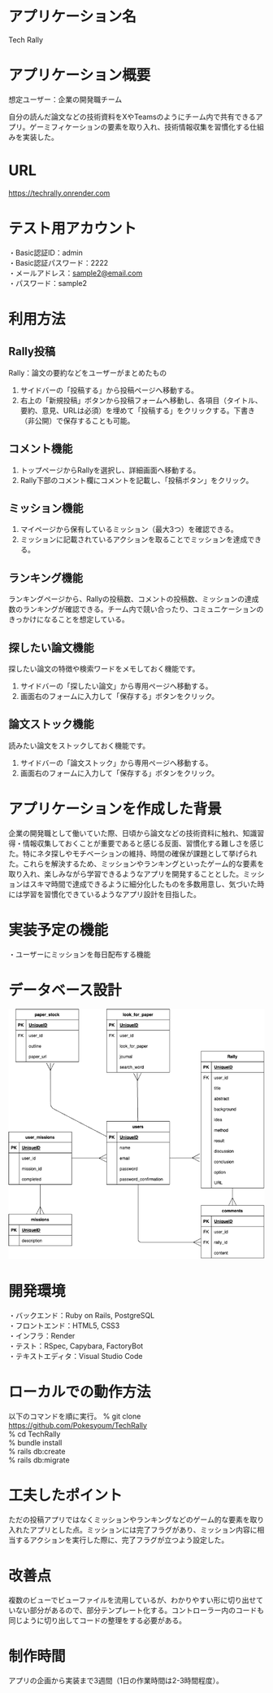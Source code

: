 # アプリケーション名
Tech Rally

# アプリケーション概要
想定ユーザー：企業の開発職チーム

自分の読んだ論文などの技術資料をXやTeamsのようにチーム内で共有できるアプリ。ゲーミフィケーションの要素を取り入れ、技術情報収集を習慣化する仕組みを実装した。

# URL
https://techrally.onrender.com

# テスト用アカウント
・Basic認証ID：admin<br>
・Basic認証パスワード：2222<br>
・メールアドレス：sample2@email.com<br>
・パスワード：sample2

# 利用方法
## Rally投稿
Rally：論文の要約などをユーザーがまとめたもの
1. サイドバーの「投稿する」から投稿ページへ移動する。
2. 右上の「新規投稿」ボタンから投稿フォームへ移動し、各項目（タイトル、要約、意見、URLは必須）を埋めて「投稿する」をクリックする。下書き（非公開）で保存することも可能。

## コメント機能
1. トップページからRallyを選択し、詳細画面へ移動する。
2. Rally下部のコメント欄にコメントを記載し、「投稿ボタン」をクリック。

## ミッション機能
1. マイページから保有しているミッション（最大3つ）を確認できる。
2. ミッションに記載されているアクションを取ることでミッションを達成できる。

## ランキング機能
ランキングページから、Rallyの投稿数、コメントの投稿数、ミッションの達成数のランキングが確認できる。チーム内で競い合ったり、コミュニケーションのきっかけになることを想定している。

## 探したい論文機能
探したい論文の特徴や検索ワードをメモしておく機能です。
1. サイドバーの「探したい論文」から専用ページへ移動する。
2. 画面右のフォームに入力して「保存する」ボタンをクリック。

## 論文ストック機能
読みたい論文をストックしておく機能です。
1. サイドバーの「論文ストック」から専用ページへ移動する。
2. 画面右のフォームに入力して「保存する」ボタンをクリック。

# アプリケーションを作成した背景
企業の開発職として働いていた際、日頃から論文などの技術資料に触れ、知識習得・情報収集しておくことが重要であると感じる反面、習慣化する難しさを感じた。特にネタ探しやモチベーションの維持、時間の確保が課題として挙げられた。これらを解決するため、ミッションやランキングといったゲーム的な要素を取り入れ、楽しみながら学習できるようなアプリを開発することとした。ミッションはスキマ時間で達成できるように細分化したものを多数用意し、気づいた時には学習を習慣化できているようなアプリ設計を目指した。

# 実装予定の機能
・ユーザーにミッションを毎日配布する機能

# データベース設計
![alt text](database.png)

# 開発環境
・バックエンド：Ruby on Rails, PostgreSQL<br>
・フロントエンド：HTML5, CSS3<br>
・インフラ：Render<br>
・テスト：RSpec, Capybara, FactoryBot<br>
・テキストエディタ：Visual Studio Code

# ローカルでの動作方法
以下のコマンドを順に実行。
% git clone https://github.com/Pokesyoum/TechRally<br>
% cd TechRally<br>
% bundle install<br>
% rails db:create<br>
% rails db:migrate

# 工夫したポイント
ただの投稿アプリではなくミッションやランキングなどのゲーム的な要素を取り入れたアプリとした点。ミッションには完了フラグがあり、ミッション内容に相当するアクションを実行した際に、完了フラグが立つよう設定した。

# 改善点
複数のビューでビューファイルを流用しているが、わかりやすい形に切り出せていない部分があるので、部分テンプレート化する。コントローラー内のコードも同じように切り出してコードの整理をする必要がある。

# 制作時間
アプリの企画から実装まで3週間（1日の作業時間は2-3時間程度）。